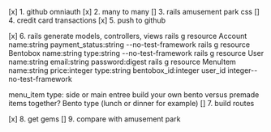 [x] 1. github omniauth
[x] 2. many to many
[] 3. rails amusement park css
[] 4. credit card transactions
[x] 5. push to github

[x] 6. rails generate models, controllers, views
rails g resource Account name:string payment_status:string --no-test-framework
rails g resource Bentobox name:string type:string --no-test-framework
rails g resource User name:string email:string password:digest
rails g resource MenuItem name:string price:integer type:string bentobox_id:integer user_id integer--no-test-framework

menu_item type: side or main entree
build your own bento versus premade items together?
Bento type (lunch or dinner for example)
[] 7. build routes

[x] 8. get gems
[] 9. compare with amusement park